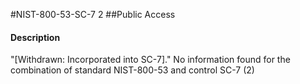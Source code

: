 #NIST-800-53-SC-7 2
##Public Access
#### Description
"[Withdrawn: Incorporated into SC-7]."
No information found for the combination of standard NIST-800-53 and control SC-7 (2)
